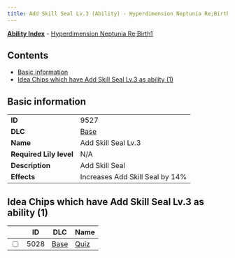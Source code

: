 ```yaml
---
title: Add Skill Seal Lv.3 (Ability) - Hyperdimension Neptunia Re;Birth1
---
```


[**Ability Index**](/neptunia/rb1/ability/index.html) - [Hyperdimension Neptunia Re;Birth1](/neptunia/rb1)

## Contents

- [Basic information](#basic-information)
- [Idea Chips which have Add Skill Seal Lv.3 as ability (1)](#idea-chips-which-have-add-skill-seal-lv3-as-ability-1)

## Basic information

|   |   |
| -- | -- |
| **ID** | 9527
**DLC** | [Base](/neptunia/rb1/dlc/1-base.html)
**Name** | Add Skill Seal Lv.3
**Required Lily level** | N/A
**Description** | Add Skill Seal
**Effects** | Increases Add Skill Seal by 14% |


## Idea Chips which have Add Skill Seal Lv.3 as ability (1)

|    | ID | DLC | Name |
| -- | -- | --- | ---- |
| <input type="checkbox" id="rb1-item-1-5028" class="trackbox" /> | 5028 | [Base](/neptunia/rb1/dlc/1-base.html) | [Quiz](/neptunia/rb1/item/1-5028-quiz.html) |

